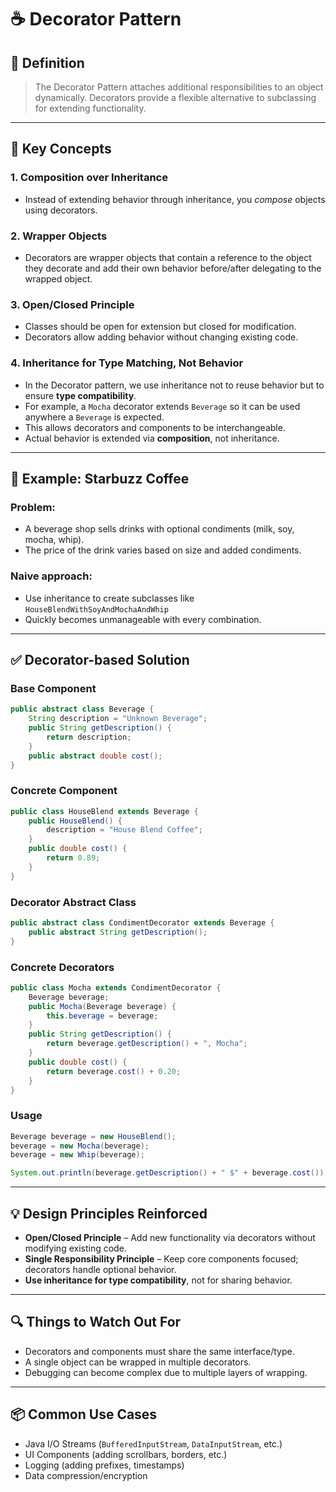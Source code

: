 # ☕ Decorator Pattern

## 🧠 Definition

> The Decorator Pattern attaches additional responsibilities to an object dynamically. Decorators provide a flexible alternative to subclassing for extending functionality.

---

## 🧩 Key Concepts

### 1. **Composition over Inheritance**

- Instead of extending behavior through inheritance, you *compose* objects using decorators.

### 2. **Wrapper Objects**

- Decorators are wrapper objects that contain a reference to the object they decorate and add their own behavior before/after delegating to the wrapped object.

### 3. **Open/Closed Principle**

- Classes should be open for extension but closed for modification.
- Decorators allow adding behavior without changing existing code.

### 4. **Inheritance for Type Matching, Not Behavior**

- In the Decorator pattern, we use inheritance not to reuse behavior but to ensure **type compatibility**.
- For example, a `Mocha` decorator extends `Beverage` so it can be used anywhere a `Beverage` is expected.
- This allows decorators and components to be interchangeable.
- Actual behavior is extended via **composition**, not inheritance.

---

## 🍫 Example: **Starbuzz Coffee**

### Problem:

- A beverage shop sells drinks with optional condiments (milk, soy, mocha, whip).
- The price of the drink varies based on size and added condiments.

### Naive approach:

- Use inheritance to create subclasses like `HouseBlendWithSoyAndMochaAndWhip`
- Quickly becomes unmanageable with every combination.

---

## ✅ Decorator-based Solution

### Base Component

```java
public abstract class Beverage {
    String description = "Unknown Beverage";
    public String getDescription() {
        return description;
    }
    public abstract double cost();
}
```

### Concrete Component

```java
public class HouseBlend extends Beverage {
    public HouseBlend() {
        description = "House Blend Coffee";
    }
    public double cost() {
        return 0.89;
    }
}
```

### Decorator Abstract Class

```java
public abstract class CondimentDecorator extends Beverage {
    public abstract String getDescription();
}
```

### Concrete Decorators

```java
public class Mocha extends CondimentDecorator {
    Beverage beverage;
    public Mocha(Beverage beverage) {
        this.beverage = beverage;
    }
    public String getDescription() {
        return beverage.getDescription() + ", Mocha";
    }
    public double cost() {
        return beverage.cost() + 0.20;
    }
}
```

### Usage

```java
Beverage beverage = new HouseBlend();
beverage = new Mocha(beverage);
beverage = new Whip(beverage);

System.out.println(beverage.getDescription() + " $" + beverage.cost());
```

---

## 💡 Design Principles Reinforced

- **Open/Closed Principle** – Add new functionality via decorators without modifying existing code.
- **Single Responsibility Principle** – Keep core components focused; decorators handle optional behavior.
- **Use inheritance for type compatibility**, not for sharing behavior.

---

## 🔍 Things to Watch Out For

- Decorators and components must share the same interface/type.
- A single object can be wrapped in multiple decorators.
- Debugging can become complex due to multiple layers of wrapping.

---

## 📦 Common Use Cases

- Java I/O Streams (`BufferedInputStream`, `DataInputStream`, etc.)
- UI Components (adding scrollbars, borders, etc.)
- Logging (adding prefixes, timestamps)
- Data compression/encryption

